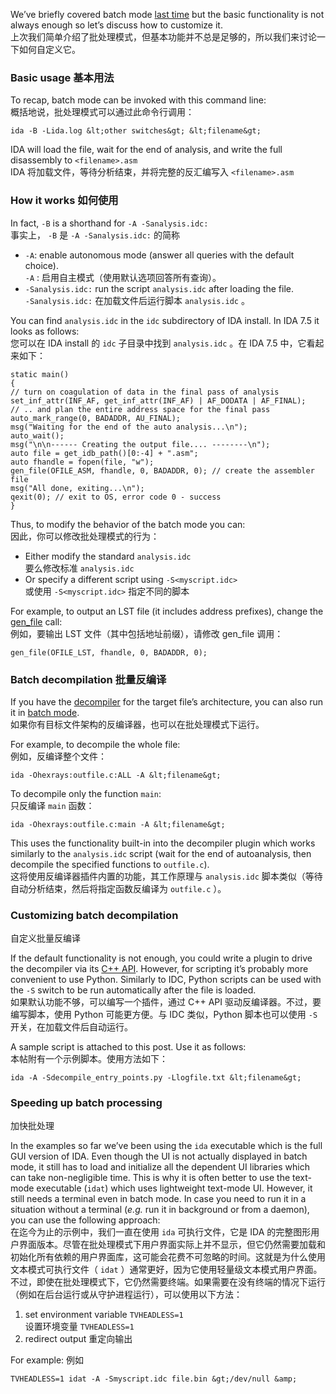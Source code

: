 We’ve briefly covered batch mode [last time](https://hex-rays.com/blog/igor-tip-of-the-week-07-ida-command-line-options-cheatsheet/) but the basic functionality is not always enough so let’s discuss how to customize it.  
上次我们简单介绍了批处理模式，但基本功能并不总是足够的，所以我们来讨论一下如何自定义它。

### Basic usage 基本用法

To recap, batch mode can be invoked with this command line:  
概括地说，批处理模式可以通过此命令行调用：

```
ida -B -Lida.log &lt;other switches&gt; &lt;filename&gt;
```

IDA will load the file, wait for the end of analysis, and write the full disassembly to `<filename>.asm`  
IDA 将加载文件，等待分析结束，并将完整的反汇编写入 `<filename>.asm`

### How it works 如何使用

In fact, `-B` is a shorthand for `-A -Sanalysis.idc:`  
事实上， `-B` 是 `-A -Sanalysis.idc:` 的简称

-   `-A`: enable autonomous mode (answer all queries with the default choice).  
    `-A` : 启用自主模式（使用默认选项回答所有查询）。
-   `-Sanalysis.idc:` run the script `analysis.idc` after loading the file.  
    `-Sanalysis.idc:` 在加载文件后运行脚本 `analysis.idc` 。

You can find `analysis.idc` in the `idc` subdirectory of IDA install. In IDA 7.5 it looks as follows:  
您可以在 IDA install 的 `idc` 子目录中找到 `analysis.idc` 。在 IDA 7.5 中，它看起来如下：

```
static main()
{
// turn on coagulation of data in the final pass of analysis
set_inf_attr(INF_AF, get_inf_attr(INF_AF) | AF_DODATA | AF_FINAL);
// .. and plan the entire address space for the final pass
auto_mark_range(0, BADADDR, AU_FINAL);
msg("Waiting for the end of the auto analysis...\n");
auto_wait();
msg("\n\n------ Creating the output file.... --------\n");
auto file = get_idb_path()[0:-4] + ".asm";
auto fhandle = fopen(file, "w");
gen_file(OFILE_ASM, fhandle, 0, BADADDR, 0); // create the assembler
file
msg("All done, exiting...\n");
qexit(0); // exit to OS, error code 0 - success
}
```

Thus, to modify the behavior of the batch mode you can:  
因此，你可以修改批处理模式的行为：

-   Either modify the standard `analysis.idc`  
    要么修改标准 `analysis.idc`
-   Or specify a different script using `-S<myscript.idc>`  
    或使用 `-S<myscript.idc>` 指定不同的脚本

For example, to output an LST file (it includes address prefixes), change the [gen_file](https://hex-rays.com/products/ida/support/idadoc/244.shtml) call:  
例如，要输出 LST 文件（其中包括地址前缀），请修改 gen_file 调用：

```
gen_file(OFILE_LST, fhandle, 0, BADADDR, 0);
```

### Batch decompilation 批量反编译

If you have the [decompiler](https://hex-rays.com/products/decompiler/) for the target file’s architecture, you can also run it in [batch mode](https://hex-rays.com/products/decompiler/manual/batch.shtml).  
如果你有目标文件架构的反编译器，也可以在批处理模式下运行。

For example, to decompile the whole file:  
例如，反编译整个文件：

```
ida -Ohexrays:outfile.c:ALL -A &lt;filename&gt;
```

To decompile only the function `main`:  
只反编译 `main` 函数：

```
ida -Ohexrays:outfile.c:main -A &lt;filename&gt;
```

This uses the functionality built-in into the decompiler plugin which works similarly to the `analysis.idc` script (wait for the end of autoanalysis, then decompile the specified functions to `outfile.c`).  
这将使用反编译器插件内置的功能，其工作原理与 `analysis.idc` 脚本类似（等待自动分析结束，然后将指定函数反编译为 `outfile.c` ）。

### Customizing batch decompilation  
自定义批量反编译

If the default functionality is not enough, you could write a plugin to drive the decompiler via its [C++ API](https://hex-rays.com/products/decompiler/sdk/). However, for scripting it’s probably more convenient to use Python. Similarly to IDC, Python scripts can be used with the `-S` switch to be run automatically after the file is loaded.  
如果默认功能不够，可以编写一个插件，通过 C++ API 驱动反编译器。不过，要编写脚本，使用 Python 可能更方便。与 IDC 类似，Python 脚本也可以使用 `-S` 开关，在加载文件后自动运行。

A sample script is attached to this post. Use it as follows:  
本帖附有一个示例脚本。使用方法如下：

```
ida -A -Sdecompile_entry_points.py -Llogfile.txt &lt;filename&gt;
```

### Speeding up batch processing  
加快批处理

In the examples so far we’ve been using the `ida` executable which is the full GUI version of IDA. Even though the UI is not actually displayed in batch mode, it still has to load and initialize all the dependent UI libraries which can take non-negligible time. This is why it is often better to use the text-mode executable (`idat`) which uses lightweight text-mode UI. However, it still needs a terminal even in batch mode. In case you need to run it in a situation without a terminal (_e.g._ run it in background or from a daemon), you can use the following approach:  
在迄今为止的示例中，我们一直在使用 `ida` 可执行文件，它是 IDA 的完整图形用户界面版本。尽管在批处理模式下用户界面实际上并不显示，但它仍然需要加载和初始化所有依赖的用户界面库，这可能会花费不可忽略的时间。这就是为什么使用文本模式可执行文件（ `idat` ）通常更好，因为它使用轻量级文本模式用户界面。不过，即使在批处理模式下，它仍然需要终端。如果需要在没有终端的情况下运行（例如在后台运行或从守护进程运行），可以使用以下方法：

1.  set environment variable `TVHEADLESS=1`  
    设置环境变量 `TVHEADLESS=1`
2.  redirect output 重定向输出

For example: 例如

```
TVHEADLESS=1 idat -A -Smyscript.idc file.bin &gt;/dev/null &amp;
```